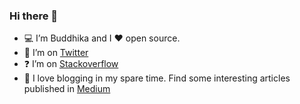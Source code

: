 ### Hi there 👋

- :computer: I’m Buddhika and I :heart: open source.
- 📱 I’m on [Twitter](https://twitter.com/hackerbuddyc96)
- :question: I’m on [Stackoverflow](https://stackoverflow.com/users/5837376/hackerbuddy)
- :book: I love blogging in my spare time. Find some interesting articles published in [Medium](https://medium.com/runtimeerror)

<!--
**buddhikac96/buddhikac96** is a ✨ _special_ ✨ repository because its `README.md` (this file) appears on your GitHub profile.

Here are some ideas to get you started:

- 🔭 I’m currently working on ...
- 🌱 I’m currently learning ...
- 👯 I’m looking to collaborate on ...
- 🤔 I’m looking for help with ...
- 💬 Ask me about ...
- 📫 How to reach me: ...
- 😄 Pronouns: ...
- ⚡ Fun fact: ...
-->
